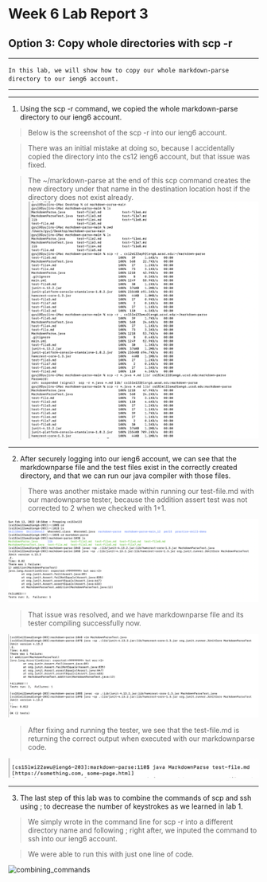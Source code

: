 # Week 6 Lab Report 3
## Option 3: Copy whole directories with scp -r

---

`In this lab, we will show how to copy our whole
markdown-parse directory to our ieng6 account.`

--- 
___

1. Using the scp -r command, we copied the whole markdown-parse directory to our ieng6 account.

> Below is the screenshot of the scp -r into our ieng6 account. 

> There was an initial mistake at doing so, because I accidentally copied the directory into the cs12 ieng6 account, but that issue was fixed. 

> The ~/markdown-parse at the end of this scp command creates the new directory under that name in the destination location host if the directory does not exist already.
![copy_mdp_ieng6](copy_mdp_ieng6.png)

___

2. After securely logging into our ieng6 account, we can see that the markdownparse file and the test files exist in the correctly created directory, and that we can run our java compiler with those files. 

> There was another mistake made within running our test-file.md with our mardownparse tester, because the addition assert test was not corrected to 2 when we checked with 1+1. 

![unfixed_tester](ssh_run_mdp.png)

> That issue was resolved, and we have markdownparse file and its tester compiling successfully now. 

![fixed_tester](fixed_tester_mdp.png)

> After fixing and running the tester, we see that the test-file.md is returning the correct output when executed with our markdownparse code.

![test_file_good](good_test.png)
___

3. The last step of this lab was to combine the commands of scp and ssh using ; to decrease the number of keystrokes as we learned in lab 1. 

> We simply wrote in the command line for scp -r into a different directory name and following ; right after, we inputed the command to ssh into our ieng6 account. 

> We were able to run this with just one line of code. 

![combining_commands]()